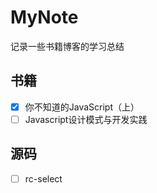 # MyNote
记录一些书籍博客的学习总结

## 书籍

- [x] 你不知道的JavaScript（上）
- [ ] Javascript设计模式与开发实践

## 源码

- [ ] rc-select

